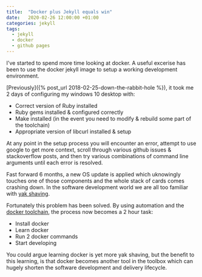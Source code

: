 ```yaml
---
title:  "Docker plus Jekyll equals win"
date:   2020-02-26 12:00:00 +01:00
categories: jekyll
tags: 
  - jekyll
  - docker
  - github pages
---
```

I've started to spend more time looking at docker. A useful excerise has been to use the docker jekyll image to setup a working development environment. 

[Previously]({% post_url 2018-02-25-down-the-rabbit-hole %}), it took me 2 days of configuring my windows 10 desktop with:
* Correct version of Ruby installed
* Ruby gems installed & configured correctly
* Make installed (in the event you need to modify & rebuild some part of the toolchain)
* Appropriate version of libcurl installed & setup

At any point in the setup process you will encounter an error, attempt to use google to get more context, scroll through various github issues & stackoverflow posts, and then try various combinations of command line arguments until each error is resolved.

Fast forward 6 months, a new OS update is applied which uknowingly touches one of those components and the whole stack of cards comes crashing down. In the software development world we are all too familiar with [yak shaving](https://en.wiktionary.org/wiki/yak_shaving). 

Fortunately this problem has been solved. By using automation and the [docker toolchain](https://ddewaele.github.io/running-jekyll-in-docker/), the process now becomes a 2 hour task:
* Install docker
* Learn docker
* Run 2 docker commands
* Start developing

You could argue learning docker is yet more yak shaving, but the benefit to this learning, is that docker becomes another tool in the toolbox which can hugely shorten the software development and delivery lifecycle. 